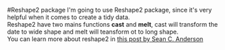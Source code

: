 #Reshape2 package
I'm going to use Reshape2 package, since it's very helpful when it comes to create a tidy data. <br>
Reshape2 have two mains functions **cast** and **melt**, cast will transform the date to wide shape and melt will teansform ot to long shape. <br>
You can learn more about reshape2 in [this post by Sean C. Anderson](http://seananderson.ca/2013/10/19/reshape.html)

